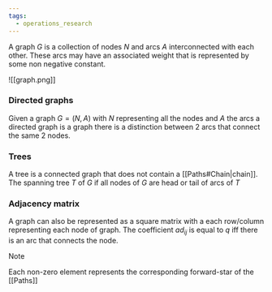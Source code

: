 ```yaml
---
tags:
  - operations_research
---
```

A graph $G$ is a collection of nodes $N$ and arcs $A$ interconnected with each other. These arcs may have an associated weight that is represented by some non negative constant.

![[graph.png]]
### Directed graphs 

Given a graph $G = (N,A)$ with $N$ representing all the nodes and $A$ the arcs a directed graph is a graph there is a distinction between 2 arcs that connect the same 2 nodes.
### Trees

A tree is a connected graph that does not contain a [[Paths#Chain|chain]]. The spanning tree $T$ of $G$ if all nodes of $G$ are head or tail of arcs of $T$
### Adjacency matrix

A graph can also be represented as a square matrix with a each row/column representing each node of graph. The coefficient $ad_{ij}$ is equal to $q$ iff there is an arc that connects the node.

>[!note]
>Each non-zero element represents the corresponding forward-star of the [[Paths]] 

